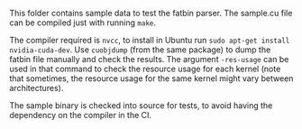 This folder contains sample data to test the fatbin parser. The sample.cu file can be compiled just with running `make`.

The compiler required is `nvcc`, to install in Ubuntu run `sudo apt-get install nvidia-cuda-dev`. Use `cuobjdump` (from the same package) to dump the fatbin file manually and check the results. The argument `-res-usage` can be used in that command to check the resource usage for each kernel (note that sometimes, the resource usage for the same kernel might vary between architectures).

The sample binary is checked into source for tests, to avoid having the dependency on the compiler in the CI.
